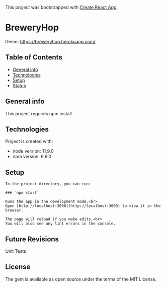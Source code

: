 This project was bootstrapped with [Create React App](https://github.com/facebook/create-react-app).

# BreweryHop

Demo: https://breweryhop.herokuapp.com/

## Table of Contents
* [General info](#general-info)
* [Technologies](#technologies)
* [Setup](#setup)
* [Status](#status)

## General info
This project requires npm install. 
	
## Technologies
Project is created with:
* node version: 11.9.0
* npm version: 6.9.0
	
## Setup

```
In the project directory, you can run:

### `npm start`

Runs the app in the development mode.<br>
Open [http://localhost:3000](http://localhost:3000) to view it in the browser.

The page will reload if you make edits.<br>
You will also see any lint errors in the console.

```

## Future Revisions

Unit Tests

## License

The gem is available as open source under the terms of the MIT License.